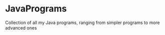 # JavaPrograms
Collection of all my Java programs, ranging from simpler programs to more advanced ones
